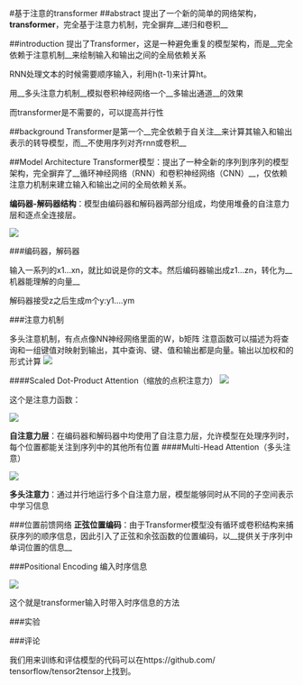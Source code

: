 #基于注意的transformer
##abstract
提出了一个新的简单的网络架构，__transformer__，完全基于注意力机制，完全摒弃__递归和卷积__

##introduction
提出了Transformer，这是一种避免重复的模型架构，而是__完全依赖于注意机制__来绘制输入和输出之间的全局依赖关系

RNN处理文本的时候需要顺序输入，利用h(t-1)来计算ht。

用__多头注意力机制__模拟卷积神经网络一个__多输出通道__的效果

而transformer是不需要的，可以提高并行性

##background
Transformer是第一个__完全依赖于自关注__来计算其输入和输出表示的转导模型，而__不使用序列对齐rnn或卷积__

##Model Architecture
Transformer模型：提出了一种全新的序列到序列的模型架构，完全摒弃了__循环神经网络（RNN）和卷积神经网络（CNN）__，仅依赖注意力机制来建立输入和输出之间的全局依赖关系。

__编码器-解码器结构__：模型由编码器和解码器两部分组成，均使用堆叠的自注意力层和逐点全连接层。

![](https://cdn.jsdelivr.net/gh/tj-messi/picture/1726646742765.png)

###编码器，解码器

输入一系列的x1...xn，就比如说是你的文本。然后编码器输出成z1...zn，转化为__机器能理解的向量__

解码器接受z之后生成m个y:y1....ym

###注意力机制

多头注意机制，有点点像NN神经网络里面的W，b矩阵
注意函数可以描述为将查询和一组键值对映射到输出，其中查询、键、值和输出都是向量。输出以加权和的形式计算
![](https://cdn.jsdelivr.net/gh/tj-messi/picture/1726647492224.png)

####Scaled Dot-Product Attention（缩放的点积注意力）
![](https://cdn.jsdelivr.net/gh/tj-messi/picture/1726648454691.png)

这个是注意力函数：

![](https://cdn.jsdelivr.net/gh/tj-messi/picture/1726648612388.png)

__自注意力层__：在编码器和解码器中均使用了自注意力层，允许模型在处理序列时，每个位置都能关注到序列中的其他所有位置
####Multi-Head Attention（多头注意）

![](https://cdn.jsdelivr.net/gh/tj-messi/picture/1726648779252.png)

__多头注意力__：通过并行地运行多个自注意力层，模型能够同时从不同的子空间表示中学习信息

###位置前馈网络
__正弦位置编码__：由于Transformer模型没有循环或卷积结构来捕获序列的顺序信息，因此引入了正弦和余弦函数的位置编码，以__提供关于序列中单词位置的信息__

###Positional Encoding
编入时序信息

![](https://cdn.jsdelivr.net/gh/tj-messi/picture/1726649780009.png)

这个就是transformer输入时带入时序信息的方法

###实验

###评论

我们用来训练和评估模型的代码可以在https://github.com/ tensorflow/tensor2tensor上找到。